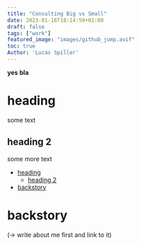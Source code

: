 ```yaml
---
title: "Consulting Big vs Small"
date: 2023-01-16T18:14:59+01:00
draft: false
tags: ["work"]
featured_image: "images/github_jump.avif"
toc: true
Author: 'Lucas Spiller'
---
```


**yes** __bla__


# heading
some text
## heading 2
some more text
- [heading](#heading)
  - [heading 2](#heading-2)
- [backstory](#backstory)


# backstory
(-> write about me first and link to it)